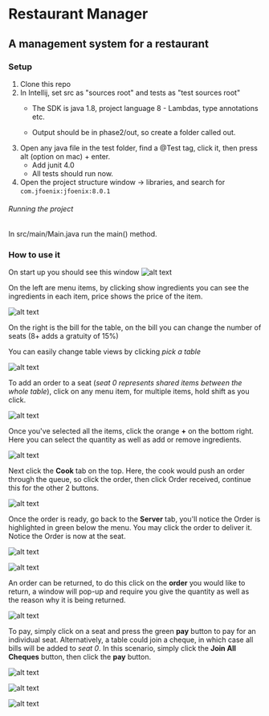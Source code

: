 # Restaurant Manager
## A management system for a restaurant

### Setup

1. Clone this repo
2. In Intellij, set src as "sources root" and tests as "test sources root"
   * The SDK is java 1.8, project language 8 - Lambdas, type annotations etc.

   * Output should be in phase2/out, so create a folder called out.
3. Open any java file in the test folder, find a @Test tag, click it, then press alt (option on mac) + enter.
   * Add junit 4.0
   * All tests should run now.
4. Open the project structure window -> libraries, and search for `com.jfoenix:jfoenix:8.0.1`

###### Running the project

In src/main/Main.java run the main() method.

### How to use it

On start up you should see this window
![alt text](https://github.com/MellowYarker/CSC207-Project/blob/master/phase2/images/startup.png "Startup Window")

On the left are menu items, by clicking show ingredients you can see the ingredients in each item, price shows the price of the item.

![alt text](https://github.com/MellowYarker/CSC207-Project/blob/master/phase2/images/menu.png "Menu")

On the right is the bill for the table, on the bill you can change the number of seats (8+ adds a gratuity of 15%)

You can easily change table views by clicking *pick a table*

![alt text](https://github.com/MellowYarker/CSC207-Project/blob/master/phase2/images/bill.png "Bill")

To add an order to a seat (*seat 0 represents shared items between the whole table*), click on any menu item, for multiple items, hold shift as you click.

![alt text](https://github.com/MellowYarker/CSC207-Project/blob/master/phase2/images/addPt1.png "Order")

Once you've selected all the items, click the orange **+** on the bottom right. Here you can select the quantity as well as add or remove ingredients.

![alt text](https://github.com/MellowYarker/CSC207-Project/blob/master/phase2/images/addPt2.png "Order")


Next click the **Cook** tab on the top. Here, the cook would push an order through the queue, so click the order, then click Order received, continue this for the other 2 buttons.

![alt text](https://github.com/MellowYarker/CSC207-Project/blob/master/phase2/images/addPt3.png "Order")

Once the order is ready, go back to the **Server** tab, you'll notice the Order is highlighted in green below the menu. You may click the order to deliver it. Notice the Order is now at the seat.

![alt text](https://github.com/MellowYarker/CSC207-Project/blob/master/phase2/images/addPt4.png "Order")

![alt text](https://github.com/MellowYarker/CSC207-Project/blob/master/phase2/images/addPt5.png "Order")

An order can be returned, to do this click on the **order** you would like to return, a window will pop-up and require you give the quantity as well as the reason why it is being returned.

![alt text](https://github.com/MellowYarker/CSC207-Project/blob/master/phase2/images/return.png "Returning")

To pay, simply click on a seat and press the green **pay** button to pay for an individual seat. Alternatively, a table could join a cheque, in which case all bills will be added to *seat 0*. In this scenario, simply click the **Join All Cheques** button, then click the **pay** button.

![alt text](https://github.com/MellowYarker/CSC207-Project/blob/master/phase2/images/join.png "Joining Cheques")

![alt text](https://github.com/MellowYarker/CSC207-Project/blob/master/phase2/images/payPt1.png "Paying")

![alt text](https://github.com/MellowYarker/CSC207-Project/blob/master/phase2/images/payPt2.png "Paying")
